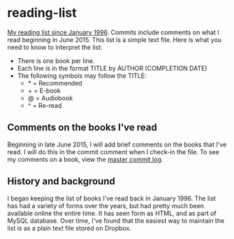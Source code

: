 # reading-list

[My reading list since January 1996](https://github.com/jamietr1/reading-list/blob/master/reading.txt). Commits include comments on what I read beginning in June 2015. This list is a simple text file. Here is what you need to know to interpret the list:

* There is one book per line.
* Each line is in the format TITLE by AUTHOR (COMPLETION DATE)
* The following symbols may follow the TITLE:
  * \* = Recommended
  * \+ = E-book
  * @ = Audiobook
  * ^ = Re-read

## Comments on the books I've read

Beginning in late June 2015, I will add brief comments on the books that I've read. I will do this in the commit comment when I check-in the file. To see my comments on a book, view the [master commit log](https://github.com/jamietr1/reading-list/commits/master).

## History and background

I began keeping the list of books I've read back in January 1996. The list has had a variety of forms over the years, but had pretty much been available online the entire time. It has seen form as HTML, and as part of MySQL database. Over time, I've found that the easiest way to maintain the list is as a plain text file stored on Dropbox.
